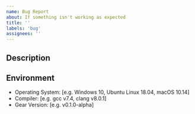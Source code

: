 ```yaml
---
name: Bug Report
about: If something isn't working as expected
title: ''
labels: 'bug'
assignees: ''
---
```


<!------------------ READ ME FIRST ------------------
  Do not delete this bug report template. If the
  template is deleted, then the issue will be closed.
  --------------------------------------------------->

## Description
<!-- A clear and concise description of the bug and the steps to reproduce it. -->
<!-- Provide code if applicable. -->

## Environment
 - Operating System: [e.g. Windows 10, Ubuntu Linux 18.04, macOS 10.14]
 - Compiler: [e.g. gcc v7.4, clang v8.0.1]
 - Gear Version: [e.g. v0.1.0-alpha]

